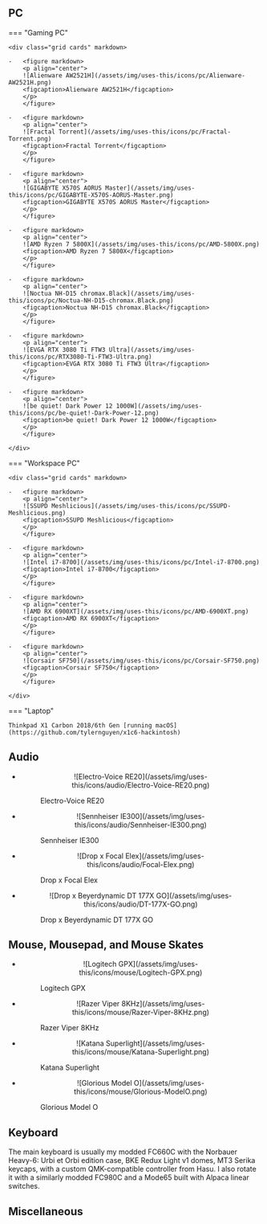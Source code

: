 ## PC

=== "Gaming PC"

    <div class="grid cards" markdown>

    -   <figure markdown>
        <p align="center">
        ![Alienware AW2521H](/assets/img/uses-this/icons/pc/Alienware-AW2521H.png)
        <figcaption>Alienware AW2521H</figcaption>
        </p>
        </figure>

    -   <figure markdown>
        <p align="center">
        ![Fractal Torrent](/assets/img/uses-this/icons/pc/Fractal-Torrent.png)
        <figcaption>Fractal Torrent</figcaption>
        </p>
        </figure>

    -   <figure markdown>
        <p align="center">
        ![GIGABYTE X570S AORUS Master](/assets/img/uses-this/icons/pc/GIGABYTE-X570S-AORUS-Master.png)
        <figcaption>GIGABYTE X570S AORUS Master</figcaption>
        </p>
        </figure>

    -   <figure markdown>
        <p align="center">
        ![AMD Ryzen 7 5800X](/assets/img/uses-this/icons/pc/AMD-5800X.png)
        <figcaption>AMD Ryzen 7 5800X</figcaption>
        </p>
        </figure>

    -   <figure markdown>
        <p align="center">
        ![Noctua NH-D15 chromax.Black](/assets/img/uses-this/icons/pc/Noctua-NH-D15-chromax.Black.png)
        <figcaption>Noctua NH-D15 chromax.Black</figcaption>
        </p>
        </figure>

    -   <figure markdown>
        <p align="center">
        ![EVGA RTX 3080 Ti FTW3 Ultra](/assets/img/uses-this/icons/pc/RTX3080-Ti-FTW3-Ultra.png)
        <figcaption>EVGA RTX 3080 Ti FTW3 Ultra</figcaption>
        </p>
        </figure>

    -   <figure markdown>
        <p align="center">
        ![be quiet! Dark Power 12 1000W](/assets/img/uses-this/icons/pc/be-quiet!-Dark-Power-12.png)
        <figcaption>be quiet! Dark Power 12 1000W</figcaption>
        </p>
        </figure>

    </div>

=== "Workspace PC"

    <div class="grid cards" markdown>

    -   <figure markdown>
        <p align="center">
        ![SSUPD Meshlicious](/assets/img/uses-this/icons/pc/SSUPD-Meshlicious.png)
        <figcaption>SSUPD Meshlicious</figcaption>
        </p>
        </figure>

    -   <figure markdown>
        <p align="center">
        ![Intel i7-8700](/assets/img/uses-this/icons/pc/Intel-i7-8700.png)
        <figcaption>Intel i7-8700</figcaption>
        </p>
        </figure>

    -   <figure markdown>
        <p align="center">
        ![AMD RX 6900XT](/assets/img/uses-this/icons/pc/AMD-6900XT.png)
        <figcaption>AMD RX 6900XT</figcaption>
        </p>
        </figure>

    -   <figure markdown>
        <p align="center">
        ![Corsair SF750](/assets/img/uses-this/icons/pc/Corsair-SF750.png)
        <figcaption>Corsair SF750</figcaption>
        </p>
        </figure>

    </div>

=== "Laptop"

    Thinkpad X1 Carbon 2018/6th Gen [running macOS](https://github.com/tylernguyen/x1c6-hackintosh)

## Audio

<div class="grid cards" markdown>

-   <figure markdown>
      <p align="center">
       ![Electro-Voice RE20](/assets/img/uses-this/icons/audio/Electro-Voice-RE20.png)
       <figcaption>Electro-Voice RE20</figcaption>
      </p>
    </figure>

-   <figure markdown>
      <p align="center">
       ![Sennheiser IE300](/assets/img/uses-this/icons/audio/Sennheiser-IE300.png)
       <figcaption>Sennheiser IE300</figcaption>
      </p>
    </figure>

-   <figure markdown>
      <p align="center">
       ![Drop x Focal Elex](/assets/img/uses-this/icons/audio/Focal-Elex.png)
       <figcaption>Drop x Focal Elex</figcaption>
      </p>
    </figure>

-   <figure markdown>
      <p align="center">
       ![Drop x Beyerdynamic DT 177X GO](/assets/img/uses-this/icons/audio/DT-177X-GO.png)
       <figcaption>Drop x Beyerdynamic DT 177X GO</figcaption>
      </p>
    </figure>

</div>

## Mouse, Mousepad, and Mouse Skates

<div class="grid cards" markdown>

-   <figure markdown>
      <p align="center">
       ![Logitech GPX](/assets/img/uses-this/icons/mouse/Logitech-GPX.png)
       <figcaption>Logitech GPX</figcaption>
      </p>
    </figure>

-   <figure markdown>
      <p align="center">
       ![Razer Viper 8KHz](/assets/img/uses-this/icons/mouse/Razer-Viper-8KHz.png)
       <figcaption>Razer Viper 8KHz</figcaption>
      </p>
    </figure>

-   <figure markdown>
      <p align="center">
       ![Katana Superlight](/assets/img/uses-this/icons/mouse/Katana-Superlight.png)
       <figcaption>Katana Superlight</figcaption>
      </p>
    </figure>

-   <figure markdown>
      <p align="center">
       ![Glorious Model O](/assets/img/uses-this/icons/mouse/Glorious-ModelO.png)
       <figcaption>Glorious Model O</figcaption>
      </p>
    </figure>

</div>

## Keyboard

The main keyboard is usually my modded FC660C with the Norbauer Heavy-6: Urbi et Orbi edition case, BKE Redux Light v1 domes, MT3 Serika keycaps, with a custom QMK-compatible controller from Hasu.
I also rotate it with a similarly modded FC980C and a Mode65 built with Alpaca linear switches.

## Miscellaneous